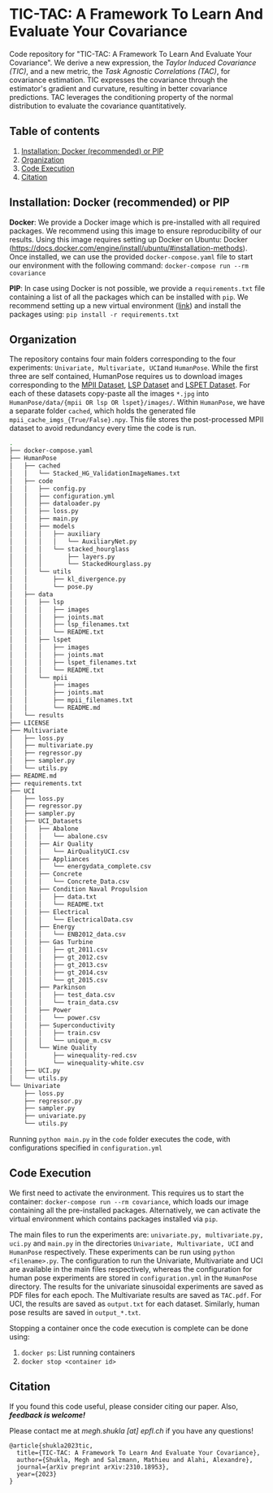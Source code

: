 # TIC-TAC: A Framework To Learn And Evaluate Your Covariance

Code repository for "TIC-TAC: A Framework To Learn And Evaluate Your Covariance". We derive a new expression, the _Taylor Induced Covariance (TIC)_, and a new metric, the _Task Agnostic Correlations (TAC)_, for covariance estimation. TIC expresses the covariance through the estimator's gradient and curvature, resulting in better covariance predictions. TAC leverages the conditioning property of the normal distribution to evaluate the covariance quantitatively.


## Table of contents
1. [Installation: Docker (recommended) or PIP](#installation)
1. [Organization](#organization)
1. [Code Execution](#execution)
1. [Citation](#citation)


## Installation: Docker (recommended) or PIP <a name="installation"></a>

**Docker**: We provide a Docker image which is pre-installed with all required packages. We recommend using this image to ensure reproducibility of our results. Using this image requires setting up Docker on Ubuntu: Docker (https://docs.docker.com/engine/install/ubuntu/#installation-methods). Once installed, we can use the provided `docker-compose.yaml` file to start our environment with the following command:  `docker-compose run --rm covariance` <br>

**PIP**: In case using Docker is not possible, we provide a `requirements.txt` file containing a list of all the packages which can be installed with `pip`.  We recommend setting up a new virtual environment ([link](https://packaging.python.org/en/latest/guides/installing-using-pip-and-virtual-environments/)) and install the packages using:  `pip install -r requirements.txt`


## Organization <a name="organization"></a>

The repository contains four main folders corresponding to the four experiments: `Univariate, Multivariate, UCI`and `HumanPose`. While the first three are self contained, HumanPose requires us to download images corresponding to the [MPII Dataset](https://datasets.d2.mpi-inf.mpg.de/andriluka14cvpr/mpii_human_pose_v1.tar.gz), [LSP Dataset](http://sam.johnson.io/research/lsp.html) and [LSPET Dataset](http://sam.johnson.io/research/lspet.html). For each of these datasets copy-paste all the images `*.jpg` into `HumanPose/data/{mpii OR lsp OR lspet}/images/`. Within `HumanPose`, we have a separate folder `cached`, which holds the generated file `mpii_cache_imgs_{True/False}.npy`. This file stores the post-processed MPII dataset to avoid redundancy every time the code is run.


```bash
.
├── docker-compose.yaml
├── HumanPose
│   ├── cached
│   │   └── Stacked_HG_ValidationImageNames.txt
│   ├── code
│   │   ├── config.py
│   │   ├── configuration.yml
│   │   ├── dataloader.py
│   │   ├── loss.py
│   │   ├── main.py
│   │   ├── models
│   │   │   ├── auxiliary
│   │   │   │   └── AuxiliaryNet.py
│   │   │   └── stacked_hourglass
│   │   │       ├── layers.py
│   │   │       └── StackedHourglass.py
│   │   └── utils
│   │       ├── kl_divergence.py
│   │       └── pose.py
│   ├── data
│   │   ├── lsp
│   │   │   ├── images
│   │   │   ├── joints.mat
│   │   │   ├── lsp_filenames.txt
│   │   │   └── README.txt
│   │   ├── lspet
│   │   │   ├── images
│   │   │   ├── joints.mat
│   │   │   ├── lspet_filenames.txt
│   │   │   └── README.txt
│   │   └── mpii
│   │       ├── images
│   │       ├── joints.mat
│   │       ├── mpii_filenames.txt
│   │       └── README.md
│   └── results
├── LICENSE
├── Multivariate
│   ├── loss.py
│   ├── multivariate.py
│   ├── regressor.py
│   ├── sampler.py
│   └── utils.py
├── README.md
├── requirements.txt
├── UCI
│   ├── loss.py
│   ├── regressor.py
│   ├── sampler.py
│   ├── UCI_Datasets
│   │   ├── Abalone
│   │   │   └── abalone.csv
│   │   ├── Air Quality
│   │   │   └── AirQualityUCI.csv
│   │   ├── Appliances
│   │   │   └── energydata_complete.csv
│   │   ├── Concrete
│   │   │   └── Concrete_Data.csv
│   │   ├── Condition Naval Propulsion
│   │   │   ├── data.txt
│   │   │   └── README.txt
│   │   ├── Electrical
│   │   │   └── ElectricalData.csv
│   │   ├── Energy
│   │   │   └── ENB2012_data.csv
│   │   ├── Gas Turbine
│   │   │   ├── gt_2011.csv
│   │   │   ├── gt_2012.csv
│   │   │   ├── gt_2013.csv
│   │   │   ├── gt_2014.csv
│   │   │   └── gt_2015.csv
│   │   ├── Parkinson
│   │   │   ├── test_data.csv
│   │   │   └── train_data.csv
│   │   ├── Power
│   │   │   └── power.csv
│   │   ├── Superconductivity
│   │   │   ├── train.csv
│   │   │   └── unique_m.csv
│   │   └── Wine Quality
│   │       ├── winequality-red.csv
│   │       └── winequality-white.csv
│   ├── UCI.py
│   └── utils.py
└── Univariate
    ├── loss.py
    ├── regressor.py
    ├── sampler.py
    ├── univariate.py
    └── utils.py
```

Running `python main.py` in the `code` folder executes the code, with configurations specified in `configuration.yml`


## Code Execution <a name="execution"></a>
We first need to activate the environment. This requires us to start the container: `docker-compose run --rm covariance`, which loads our image containing all the pre-installed packages. Alternatively, we can activate the virtual environment which contains packages installed via `pip`.

The main files to run the experiments are: `univariate.py, multivariate.py, uci.py` and `main.py` in the directories `Univariate, Multivariate, UCI` and `HumanPose` respectively. These experiments can be run using `python <filename>.py`. The configuration to run the Univariate, Multivariate and UCI are available in the main files respectively, whereas the configuration for human pose experiments are stored in `configuration.yml` in the `HumanPose` directory. The results for the univariate sinusoidal experiments are saved as PDF files for each epoch. The Multivariate results are saved as `TAC.pdf`. For UCI, the results are saved as `output.txt` for each dataset. Similarly, human pose results are saved in `output_*.txt`.

Stopping a container once the code execution is complete can be done using:
1. `docker ps`: List running containers
2. `docker stop <container id>`

## Citation <a name="citation"></a>

If you found this code useful, please consider citing our paper.
Also, **_feedback is welcome!_**

Please contact me at _megh.shukla [at] epfl.ch_ if you have any questions!

```
@article{shukla2023tic,
  title={TIC-TAC: A Framework To Learn And Evaluate Your Covariance},
  author={Shukla, Megh and Salzmann, Mathieu and Alahi, Alexandre},
  journal={arXiv preprint arXiv:2310.18953},
  year={2023}
}
```